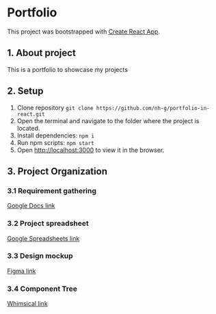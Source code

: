 # Portfolio

This project was bootstrapped with [Create React App](https://github.com/facebook/create-react-app).

## 1. About project
This is a portfolio to showcase my projects
## 2. Setup

1. Clone repository `git clone https://github.com/nh-g/portfolio-in-react.git`
2. Open the terminal and navigate to the folder where the project is located.
3. Install dependencies: `npm i`
4. Run npm scripts: `npm start`
5. Open [http://localhost:3000](http://localhost:3000) to view it in the browser.

## 3. Project Organization
### 3.1 Requirement gathering
[Google Docs link](https://docs.google.com/document/d/1V6D1CUBYYXpEIZNYChzfI1-xHk8fWDXY/edit)
### 3.2 Project spreadsheet
[Google Spreadsheets link](https://docs.google.com/spreadsheets/d/16ahgit44DBZZOxln_sIaHCd4JOThhE-E/edit#gid=1258536786)

### 3.3 Design mockup
[Figma link](https://www.figma.com/file/hTSgyNA0suizzROzvoDhmb/Portfolio-(Giang)?node-id=0%3A1)
### 3.4 Component Tree
[Whimsical link](https://whimsical.com/portfolio-3xqLWNj5jpVHBAQ7AiF6Kd
)


